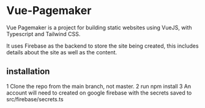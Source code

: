 # Vue-Pagemaker 

Vue Pagemaker is a project for building static websites using VueJS, with Typescript and Tailwind CSS.

It uses Firebase as the backend to store the site being created, this includes details about the site as well as the content.

## installation

1 Clone the repo from the main branch, not master.
2 run npm install
3 An account will need to created on google firebase with the secrets saved to src/firebase/secrets.ts


